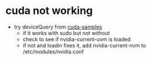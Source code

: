 # cuda not working
- try deviceQuery from [cuda-samples](https://github.com/NVIDIA/cuda-samples)
    - if it works with sudo but not without
    - check to see if nvidia-current-uvm is loaded
    - if not and loadin fixes it, add nvidia-current-nvm to /etc/modules/nvidia.conf
